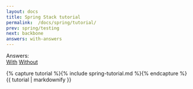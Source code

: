 ```yaml
---
layout: docs
title: Spring Stack tutorial
permalink:  /docs/spring/tutorial/
prev: spring/testing
next: backbone
answers: with-answers
---
```


<div class="tutorial-version text-right">
    <label>Answers:</label>
    <div class="btn-group">
      <a href="/docs/spring/tutorial" class="btn btn-primary active">With</a>
      <a href="/docs/spring/tutorial-no-answers" class="btn btn-primary">Without</a>
    </div>
</div>

{% capture tutorial %}{% include spring-tutorial.md %}{% endcapture %}
{{ tutorial | markdownify }}
